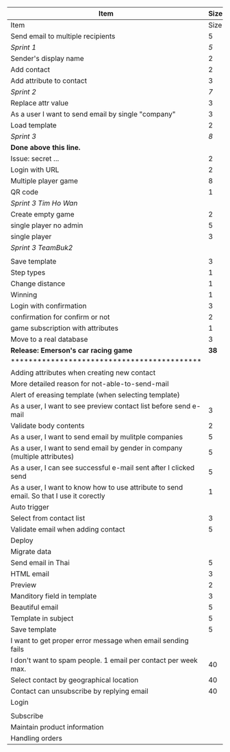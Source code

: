 | Item                                                           | Size | Value |
|----------------------------------------------------------------|----|---|
| Item                                                                                    | Size |   |
| Send email to multiple recipients                                                       | 5    |   |
| *Sprint 1*                                                                              | *5*  |   |
| Sender's display name                                                                   | 2    |   |
| Add contact                                                                             | 2    |   |
| Add attribute to contact                                                                | 3    |   |
| *Sprint 2*                                                                              | *7*  |   |
| Replace attr value                                                                      | 3    |   |
| As a user I want to send email by single "company"                                      | 3    |   |
| Load template                                                                           | 2    |   |
| *Sprint 3*                                                                              | *8*  |   |
| **Done above this line.**                                                               |      |   |
| Issue: secret ...                                                                       | 2    |   |
| Login with URL   | 2  | |
| Multiple player game   | 8  | |
| QR code   | 1  | |
| *Sprint 3 Tim Ho Wan*                                                                       |   |   |
| Create empty game   | 2  | |
| single player no admin | 5  | |
| single player | 3  | |
| *Sprint 3 TeamBuk2*                                                                       |   |   |
| | | |
| Save template                                                                           | 3    |   |
| Step types | 1  | |
| Change distance | 1  | |
| Winning   | 1  | |
| Login with confirmation  | 3  | |
| confirmation for confirm or not | 2  | |
| game subscription with attributes   | 1  | |
| Move to a real database                                                                 | 3    |   |
| **Release: Emerson's car racing game**                                             |  **38**    |   |
| ******************************************* | |
| Adding attributes when creating new contact                                             |      |   |
| More detailed reason for not-able-to-send-mail                                          |      |   |
| Alert of ereasing template (when selecting template)                                    |      |   |
| As a user, I want to see preview contact list before send e-mail                        | 3    |   |
| Validate body contents                                                                  | 2    |   |
| As a user, I want to send email by mulitple companies                                   | 5    |   |
| As a user, I want to send email by gender in company (multiple attributes)              | 5    |   |
| As a user, I can see successful e-mail sent after I clicked send                        | 5    |   |
| As a user, I want to know how to use attribute to send email. So that I use it corectly | 1    |   |
| Auto trigger                                                                            |      |   |
| Select from contact list                                                                | 3    |   |
| Validate email when adding contact                                                      | 5    |   |
| Deploy                                                                                  |      |   |
| Migrate data                                                                            |      |   |
| Send email in Thai                                                                      | 5    |   |
| HTML email                                                                              | 3    |   |
| Preview                                                                                 | 2    |   |
| Manditory field in template                                                             | 3    |   |
| Beautiful email                                                                         | 5    |   |
| Template in subject                                                                     | 5    |   |
| Save template                                                                           | 5    |   |
| I want to get proper error message when email sending fails                             |      |   |
| I don't want to spam people. 1 email per contact per week max.                          | 40   |   |
| Select contact by geographical location                                                 | 40   |   |
| Contact can unsubscribe by replying email                                               | 40   |   |
| Login                                                                                   |      |   |
|                                                                                         |      |   |
| Subscribe                                                                               |      |   |
| Maintain product information                                                            |      |   |
| Handling orders                                                                         |      |   |
